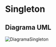 # Singleton
## Diagrama UML

![DiagramaSingleton](https://github.com/tcamillo4-ctrlz/bertoti/assets/66873418/9d735afd-3c2a-4942-8990-aaf3f768df90)
